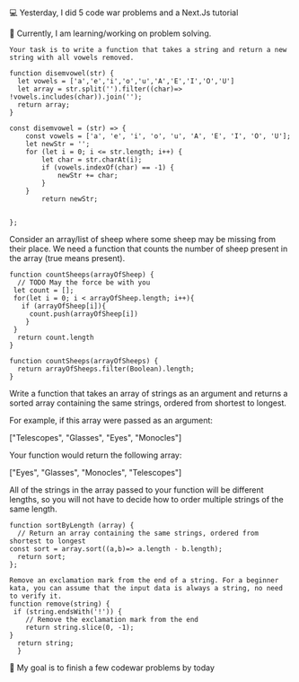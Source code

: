 💻 Yesterday, I did 5 code war problems and a Next.Js tutorial

📖 Currently, I am learning/working on problem solving.
```
Your task is to write a function that takes a string and return a new string with all vowels removed.

function disemvowel(str) {
  let vowels = ['a','e','i','o','u','A','E','I','O','U']
  let array = str.split('').filter((char)=> !vowels.includes(char)).join('');
  return array;
}

```

```
const disemvowel = (str) => {
	const vowels = ['a', 'e', 'i', 'o', 'u', 'A', 'E', 'I', 'O', 'U'];
	let newStr = '';
	for (let i = 0; i <= str.length; i++) {
		let char = str.charAt(i);
		if (vowels.indexOf(char) == -1) {
			newStr += char;
		}
	}
		return newStr;
		
	
};
```
Consider an array/list of sheep where some sheep may be missing from their place. We need a function that counts the number of sheep present 
in the array (true means present).

```
function countSheeps(arrayOfSheep) {
  // TODO May the force be with you
 let count = [];
 for(let i = 0; i < arrayOfSheep.length; i++){
   if (arrayOfSheep[i]){
     count.push(arrayOfSheep[i])
    }
 }
  return count.length
}

function countSheeps(arrayOfSheeps) {
  return arrayOfSheeps.filter(Boolean).length;
}
```
Write a function that takes an array of strings as an argument and returns a sorted array containing the same strings, ordered from shortest to longest.

For example, if this array were passed as an argument:

["Telescopes", "Glasses", "Eyes", "Monocles"]

Your function would return the following array:

["Eyes", "Glasses", "Monocles", "Telescopes"]

All of the strings in the array passed to your function will be different lengths, so you will not have to decide how to order multiple strings of the same length.
```
function sortByLength (array) {
  // Return an array containing the same strings, ordered from shortest to longest
const sort = array.sort((a,b)=> a.length - b.length);
  return sort;
};
```

```
Remove an exclamation mark from the end of a string. For a beginner kata, you can assume that the input data is always a string, no need to verify it.
function remove(string) {
 if (string.endsWith('!')) {
    // Remove the exclamation mark from the end
    return string.slice(0, -1);
}
  return string;
  }
```

🎯 My goal is to finish a few codewar problems by today

